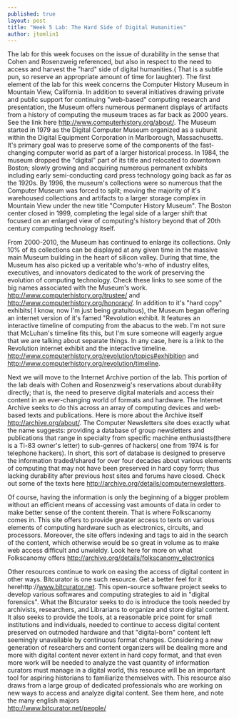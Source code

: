 ```yaml
---
published: true
layout: post
title: "Week 5 Lab: The Hard Side of Digital Humanities"
author: jtomlin1
---
```


The lab for this week focuses on the issue of durability in the sense that Cohen and Rosenzweig referenced, but also in respect to the need to access and harvest the "hard" side of digital humanities.( That is a subtle pun, so reserve an appropriate amount of time for laughter). The first element of the lab for this week concerns the Computer History Museum in Mountain View, California. In addition to several initiatives drawing private and public support for continuing "web-based" computing research and presentation, the Museum offers numerous permanent displays of artifacts from a history of computing the museum traces as far back as 2000 years. See the link here
http://www.computerhistory.org/about/.  The Museum started in 1979 as the Digital Computer Museum organized as a subunit within the Digital Equipment Corporation in Marlborough, Massachusetts. It's primary goal was to preserve some of the components of the fast-changing computer world as part of a larger historical process. In 1984, the museum dropped the "digital" part of its title and relocated to downtown Boston; slowly growing and acquiring numerous permanent exhibits including early semi-conducting card press technology going back as far as the 1920s. By 1996, the museum's collections were so numerous that the Computer Museum was forced to split; moving the majority of it's warehoused collections and artifacts to a larger storage complex in Mountain View under the new title "Computer History Museum". The Boston center closed in 1999, completing the legal side of a larger shift that focused on an enlarged view of computing's history beyond that of 20th century computing technology itself. 

From 2000-2010, the Museum has continued to enlarge its collections. Only 10% of its collections can be displayed at any given time in the massive main Museum building in the heart of silicon valley. During that time, the Museum has also picked up a veritable who's-who of industry elites, executives, and innovators dedicated to the work of preserving the evolution of computing technology. Check these links to see some of the big names associated with the Museum's work.
http://www.computerhistory.org/trustee/    and    http://www.computerhistory.org/honorary/. In addition to it's "hard copy" exhibits( I know, now I'm just being gratuitous), the Museum began offering an internet version of it's famed "Revolution exhibit. It features an interactive timeline of computing from the abacus to the web. I'm not sure that McLuhan's timeline fits this, but I'm sure someone will eagerly argue that we are talking about separate things. In any case, here is a link to the Revolution internet exhibit and the interactive timeline. http://www.computerhistory.org/revolution/topics#exhibition and http://www.computerhistory.org/revolution/timeline.

Next we will move to the Internet Archive portion of the lab. This portion of the lab deals with Cohen and Rosenzweig's reservations about durability directly; that is, the need to preserve digital materials and access their content in an ever-changing world of formats and hardware. The Internet Archive seeks to do this across an array of computing devices and web-based texts and publications. Here is more about the Archive itself http://archive.org/about/.  The Computer Newsletters site does exactly what the name suggests: providing a database of group newsletters and publications that range in specialty from specific machine enthusiasts(there is a Ti-83 owner's letter) to sub-genres of hackers( one from 1974 is for telephone hackers). In short, this sort of database is designed to preserve the information traded/shared for over four decades about various elements of computing that may not have been preserved in hard copy form; thus lacking durability after previous host sites and forums have closed. Check out some of the texts here  http://archive.org/details/computernewsletters.

Of course, having the information is only the beginning of a bigger problem without an efficient means of accessing vast amounts of data in order to make better sense of the content therein. That is where Folkscanomy comes in. This site offers to provide greater access to texts on various elements of computing hardware such as electronics, circuits, and processors. Moreover, the site offers indexing and tags to aid in the search of the content, which otherwise would be so great in volume as to make web access difficult and unwieldy. Look here for more on what Folkscanomy offers     http://archive.org/details/folkscanomy_electronics

Other resources continue to work on easing the access of digital content in other ways. Bitcurator is one such resource. Get a better feel for it herehttp://www.bitcurator.net.  This open-source software project seeks to develop various softwares and computing strategies to aid in "digital forensics". What the Bitcurator seeks to do is introduce the tools needed by archivists, researchers, and Librarians to organize and store digital content. It also seeks to provide the tools, at a reasonable price point for small institutions and individuals, needed to continue to access digital content preserved on outmoded hardware and that "digital-born" content left seemingly unavailable by continuous format changes. Considering a new generation of researchers and content organizers will be dealing more and more with digital content never extent in hard copy format, and that even more work will be needed to analyze the vast quantity of information curators must manage in a digital world, this resource will be an important tool for aspiring historians to familiarize themselves with. This resource also draws from a large group of dedicated professionals who are working on new ways to access and analyze digital content. See them here, and note the many english majors  
http://www.bitcurator.net/people/

